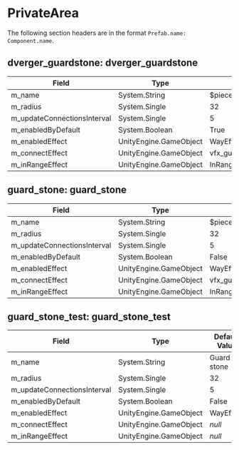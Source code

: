 # PrivateArea

The following section headers are in the format `Prefab.name: Component.name`.

## dverger_guardstone: dverger_guardstone

|Field|Type|Default Value|
|-----|----|-------------|
|m_name|System.String|$piece_guardstone|
|m_radius|System.Single|32|
|m_updateConnectionsInterval|System.Single|5|
|m_enabledByDefault|System.Boolean|True|
|m_enabledEffect|UnityEngine.GameObject|WayEffect|
|m_connectEffect|UnityEngine.GameObject|vfx_guardstone_connection|
|m_inRangeEffect|UnityEngine.GameObject|InRangeIndicator|

## guard_stone: guard_stone

|Field|Type|Default Value|
|-----|----|-------------|
|m_name|System.String|$piece_guardstone|
|m_radius|System.Single|32|
|m_updateConnectionsInterval|System.Single|5|
|m_enabledByDefault|System.Boolean|False|
|m_enabledEffect|UnityEngine.GameObject|WayEffect|
|m_connectEffect|UnityEngine.GameObject|vfx_guardstone_connection|
|m_inRangeEffect|UnityEngine.GameObject|InRangeIndicator|

## guard_stone_test: guard_stone_test

|Field|Type|Default Value|
|-----|----|-------------|
|m_name|System.String|Guard stone|
|m_radius|System.Single|32|
|m_updateConnectionsInterval|System.Single|5|
|m_enabledByDefault|System.Boolean|False|
|m_enabledEffect|UnityEngine.GameObject|WayEffect|
|m_connectEffect|UnityEngine.GameObject|*null*|
|m_inRangeEffect|UnityEngine.GameObject|*null*|

